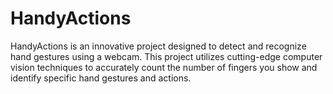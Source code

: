 # HandyActions
HandyActions is an innovative project designed to detect and recognize hand gestures using a webcam. This project utilizes cutting-edge computer vision techniques to accurately count the number of fingers you show and identify specific hand gestures and actions.
